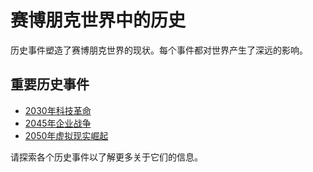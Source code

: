 # 赛博朋克世界中的历史

历史事件塑造了赛博朋克世界的现状。每个事件都对世界产生了深远的影响。

## 重要历史事件

- [2030年科技革命](2030年科技革命.md)
- [2045年企业战争](2045年企业战争.md)
- [2050年虚拟现实崛起](2050年虚拟现实崛起.md)

请探索各个历史事件以了解更多关于它们的信息。
